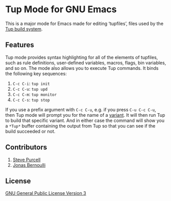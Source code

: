 Tup Mode for GNU Emacs
======================

This is a major mode for Emacs made for editing ‘tupfiles’, files used
by the [Tup build system](http://gittup.org/tup/).


Features
--------

Tup mode provides syntax highlighting for all of the elements of
tupfiles, such as rule definitions, user-defined variables, macros,
flags, bin variables, and so on.  The mode also allows you to execute
Tup commands.  It binds the following key sequences:

1. `C-c C-i`: `tup init`
2. `C-c C-u`: `tup upd`
3. `C-c C-m`: `tup monitor`
4. `C-c C-s`: `tup stop`

If you use a prefix argument with `C-c C-u`, e.g. if you press `C-u
C-c C-u`, then Tup mode will prompt you for the name of a
[variant](http://gittup.org/tup/manual.html#lbAJ).  It will then run
Tup to build that specific variant.  And in either case the command
will show you a `*Tup*` buffer containing the output from Tup so that
you can see if the build succeeded or not.


Contributors
------------

1. [Steve Purcell](https://github.com/purcell)
2. [Jonas Bernoulli](https://github.com/tarsius)


License
-------

[GNU General Public License Version 3](http://www.gnu.org/copyleft/gpl.html)
